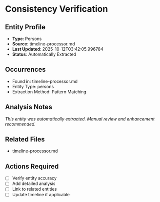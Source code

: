 # Consistency Verification

## Entity Profile
- **Type**: Persons
- **Source**: timeline-processor.md
- **Last Updated**: 2025-10-12T03:42:05.996784
- **Status**: Automatically Extracted

## Occurrences
- Found in: timeline-processor.md
- Entity Type: persons
- Extraction Method: Pattern Matching

## Analysis Notes
*This entity was automatically extracted. Manual review and enhancement recommended.*

## Related Files
- timeline-processor.md

## Actions Required
- [ ] Verify entity accuracy
- [ ] Add detailed analysis
- [ ] Link to related entities
- [ ] Update timeline if applicable
